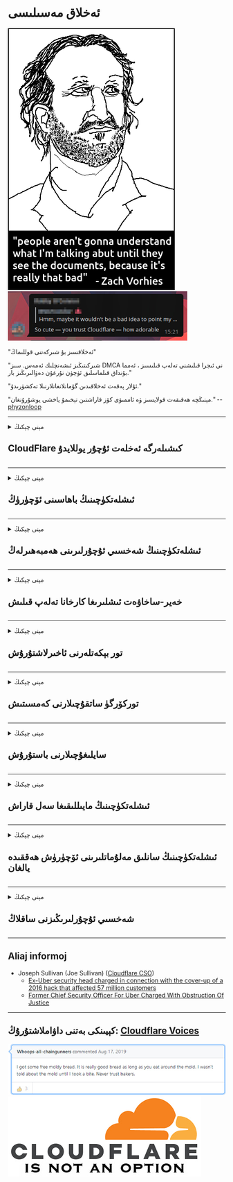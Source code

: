 # ئەخلاق مەسىلىسى

![](../image/itsreallythatbad.jpg)
![](../image/telegram/c81238387627b4bfd3dcd60f56d41626.jpg)

"ئەخلاقسىز بۇ شىركەتنى قوللىماڭ"

"شىركىتىڭىز ئىشەنچلىك ئەمەس. سىز DMCA نى ئىجرا قىلىشنى تەلەپ قىلىسىز ، ئەمما بۇنداق قىلماسلىق ئۈچۈن نۇرغۇن دەۋالىرىڭىز بار."

"ئۇلار پەقەت ئەخلاقىدىن گۇمانلانغانلارنىلا تەكشۈرىدۇ."

"مېنىڭچە ھەقىقەت قولايسىز ۋە ئاممىۋى كۆز قاراشتىن تېخىمۇ ياخشى يوشۇرۇنغان."  -- [phyzonloop](https://twitter.com/phyzonloop)


---


<details>
<summary>مېنى چېكىڭ

## CloudFlare كىشىلەرگە ئەخلەت ئۇچۇر يوللايدۇ
</summary>


Cloudflare Cloudflare بولمىغان ئىشلەتكۈچىلەرگە ئەخلەت خەت ئەۋەتىدۇ.

- پەقەت تاللىغان ئابونتلارغا ئېلېكترونلۇق خەت ئەۋەتىڭ
- ئىشلەتكۈچى «توختا» دېسە ، ئاندىن ئېلېكترونلۇق خەت ئەۋەتىشنى توختىتىڭ

بۇ ئاددىي. ئەمما Cloudflare بۇنىڭغا پەرۋا قىلمايدۇ.
Cloudflare نىڭ ئېيتىشىچە ، ئۇلارنىڭ مۇلازىمىتىنى ئىشلىتىپ بارلىق ئەخلەت خەت ساندۇقى ياكى ھۇجۇم قىلغۇچىلارنى توسىيالايدىكەن.
Cloudflare نى ئاكتىپلىماي تۇرۇپ قانداق قىلىپ Cloudflare نى توختىتالايمىز؟


| 🖼 | 🖼 |
| --- | --- |
| ![](../image/cfspam01.jpg) | ![](../image/cfspam03.jpg) |
| ![](../image/cfspam02.jpg) | ![](../image/cfspambrittany.jpg)<br>![](../image/cfspamtwtr.jpg) |

</details>

---

<details>
<summary>مېنى چېكىڭ

## ئىشلەتكۈچىنىڭ باھاسىنى ئۆچۈرۈڭ
</summary>


Cloudflare سېنزور سەلبىي باھا.
ئەگەر سىز Twitter دا Cloudflare غا قارشى تېكىستنى يوللىسىڭىز ، Cloudflare خىزمەتچىسىدىن «ياق ، ئۇ ئەمەس» دېگەن ئۇچۇر بىلەن جاۋابقا ئېرىشىش پۇرسىتىڭىز بار.
ئەگەر سىز ھەر قانداق بىر تەكشۈرۈش تور بېتىگە سەلبىي باھا يوللىسىڭىز ، ئۇلار ئۇنى تەكشۈرمەكچى بولىدۇ.


| 🖼 | 🖼 |
| --- | --- |
| ![](../image/cfcenrev_01.jpg)<br>![](../image/cfcenrev_02.jpg) | ![](../image/cfcenrev_03.jpg) |

</details>

---

<details>
<summary>مېنى چېكىڭ

## ئىشلەتكۈچىنىڭ شەخسىي ئۇچۇرلىرىنى ھەمبەھىرلەڭ
</summary>


Cloudflare نىڭ زور پاراكەندىچىلىك مەسىلىسى بار.
Cloudflare ساھىبخانلىق تور بېكەتلەردىن ئاغرىنىدىغانلارنىڭ شەخسىي ئۇچۇرلىرىنى ھەمبەھىرلەيدۇ.
ئۇلار بەزىدە ھەقىقىي كىملىكىڭىزنى تەمىنلىشىڭىزنى تەلەپ قىلىدۇ.
ئەگەر پاراكەندىچىلىك سېلىش ، ھۇجۇم قىلىش ، سوقۇشتۇرۇش ياكى ئۆلتۈرۈشنى خالىمىسىڭىز ، ئەڭ ياخشىسى Cloudflared تور بېكىتىدىن يىراق تۇرۇڭ.


| 🖼 | 🖼 |
| --- | --- |
| ![](../image/cfdox_what.jpg) | ![](../image/cfdox_swat.jpg) |
| ![](../image/cfdox_kill.jpg) | ![](../image/cfdox_threat.jpg) |
| ![](../image/cfdox_dox.jpg) | ![](../image/cfdox_ex1.jpg)<br>![](../image/cfdox_ex2.jpg) |

</details>

---

<details>
<summary>مېنى چېكىڭ

## خەير-ساخاۋەت ئىشلىرىغا كارخانا تەلەپ قىلىش
</summary>


CloudFlare خەير-ساخاۋەت ئىشلىرىنى تەلەپ قىلماقتا.
ئامېرىكا شىركىتىنىڭ ياخشى سەۋەبلىرى بار پايدا ئالمايدىغان تەشكىلاتلار بىلەن بىللە خەير-ساخاۋەت ئىشلىرىنى تەلەپ قىلىشى كىشىنى چۆچۈتىدۇ.
ئەگەر سىز كىشىلەرنى توسۇشنى ياكى باشقىلارنىڭ ۋاقتىنى ئىسراپ قىلىشنى ياقتۇرسىڭىز ، Cloudflare خىزمەتچىلىرىگە بىر قىسىم پىسا زاكاز قىلسىڭىز بولىدۇ.


![](../image/cfdonate.jpg)

</details>

---

<details>
<summary>مېنى چېكىڭ

## تور بېكەتلەرنى ئاخىرلاشتۇرۇش
</summary>


تور بېتىڭىز تۇيۇقسىز چۈشۈپ كەتسە قانداق قىلىسىز؟
Cloudflare ئابونتلارنىڭ سەپلىمىسىنى ئۆچۈرۈۋېتىدىغانلىقى ياكى ھېچقانداق ئاگاھلاندۇرۇش بەرمەي مۇلازىمەتنى توختىتىۋاتقانلىقى توغرىسىدا خەۋەرلەر بار.
تېخىمۇ ياخشى تەمىنلىگۈچى تېپىشىڭىزنى تەۋسىيە قىلىمىز.

![](../image/cftmnt.jpg)

</details>

---

<details>
<summary>مېنى چېكىڭ

## توركۆرگۈ ساتقۇچىلارنى كەمسىتىش
</summary>


CloudFlare توردىن باشقا تور كۆرگۈسىز تورداشلارغا دۈشمەنلىك بىلەن مۇئامىلە قىلىش بىلەن بىر ۋاقىتتا ، Firefox نى ئىشلىتىۋاتقانلارغا ئېتىبار بېرىدۇ.
ھەقسىز javascript ئىجرا قىلىشنى توغرا رەت قىلغان تور ئىشلەتكۈچىلىرىمۇ دۈشمەن مۇئامىلىگە ئۇچرايدۇ.
بۇ باراۋەرسىزلىك تور بىتەرەپلىكىنى قالايمىقان ئىشلىتىش ۋە ھوقۇقنى قالايمىقان ئىشلىتىش.

![](../image/browdifftbcx.gif)

- سول تەرەپتە: توركۆرگۈ ، ئوڭ: Chrome. ئوخشاش IP ئادرېس.

![](../image/browserdiff.jpg)

- سول تەرەپتە: توركۆرگۈ Javascript چەكلەنگەن ، Cookie قوزغىتىلغان
- ئوڭدا: Chrome Javascript قوزغىتىلغان ، ساقلانما چەكلەنگەن

![](../image/cfsiryoublocked.jpg)

- Tor (Clearnet IP) بولمىغان QuteBrowser (كىچىك توركۆرگۈچ)

| ***توركۆرگۈ*** | ***داۋالاشقا ئېرىشىش*** |
| --- | --- |
| Tor Browser (Javascript قوزغىتىلدى) | زىيارەت قىلىشقا رۇخسەت قىلىنغان |
| Firefox (Javascript قوزغىتىلدى) | زىيارەت ناچارلاشتى |
| Chromium (Javascript قوزغىتىلدى) | زىيارەت ناچارلاشتى |
| Chromium or Firefox (Javascript چەكلەنگەن) | زىيارەت رەت قىلىندى |
| Chromium or Firefox (Cookie چەكلەنگەن) | زىيارەت رەت قىلىندى |
| QuteBrowser | زىيارەت رەت قىلىندى |
| lynx | زىيارەت رەت قىلىندى |
| w3m | زىيارەت رەت قىلىندى |
| wget | زىيارەت رەت قىلىندى |


نېمىشقا ئاسان رىقابەتنى ھەل قىلىش ئۈچۈن ئاۋاز كۇنۇپكىسىنى ئىشلەتمەيسىز؟

شۇنداق ، ئاۋاز كۇنۇپكىسى بار ، ئەمما ئۇ ھەمىشە Tor ئۈستىدە ئىشلىمەيدۇ.
بۇ ئۇچۇرنى چەككەندە تاپشۇرۇۋالىسىز:

```
كېيىن قايتا سىناڭ
كومپيۇتېرىڭىز ياكى تورىڭىز ئاپتوماتىك سوئال ئەۋەتىشى مۇمكىن.
ئابونتلىرىمىزنى قوغداش ئۈچۈن ، تەلىپىڭىزنى ھازىرچە بىر تەرەپ قىلالمايمىز.
تېخىمۇ كۆپ تەپسىلاتلار ئۈچۈن ياردەم بېتىمىزنى زىيارەت قىلىڭ
```

</details>

---

<details>
<summary>مېنى چېكىڭ

## سايلىغۇچىلارنى باستۇرۇش
</summary>


ئامېرىكا شىتاتلىرىدىكى سايلىغۇچىلار ئەڭ ئاخىرىدا تۇرۇشلۇق شىتاتتىكى دۆلەت ئىشلىرى كاتىپىنىڭ تور بېكىتى ئارقىلىق بېلەت تاشلاشقا تىزىملىتىدۇ.
جۇمھۇرىيەتچىلەر پارتىيىسىنىڭ كونتروللۇقىدىكى دۆلەت ئىشلىرى كاتىپى ئىشخانىسى Cloudflare ئارقىلىق دۆلەت ئىشلىرى كاتىپىنىڭ تور بېتىنى ۋاكالەتچى قىلىپ سايلىغۇچىلارنى باستۇرۇش بىلەن شۇغۇللىنىدۇ.
Cloudflare نىڭ تور ئابونتلىرىغا بولغان دۈشمەنلىك مۇئامىلىسى ، ئۇنىڭ MITM نىڭ يەرشارىنى مەركەزلىك كۆزىتىش نۇقتىسى قىلغان ئورنى ۋە ئۇنىڭ زىيانلىق رولى ئومۇمىي جەھەتتىن كەلگۈسىدىكى سايلىغۇچىلارنى تىزىملاشنى خالىمايدۇ.
بولۇپمۇ ئەركىنلىك تەرەپدارلىرى شەخسىي مەخپىيەتلىكنى قوبۇل قىلىدۇ.
سايلىغۇچىلارنى تىزىملاش جەدۋىلى سايلىغۇچىلارنىڭ سىياسى يۆلىنىشى ، شەخسىي جىسمانىي ئادرېسى ، ئىجتىمائىي كاپالەت نومۇرى ۋە تۇغۇلغان ۋاقتى توغرىسىدىكى سەزگۈر ئۇچۇرلارنى توپلايدۇ.
كۆپىنچە شىتاتلار پەقەت بىر قىسىم ئۇچۇرلارنى ئاشكارا ئېلان قىلىدۇ ، ئەمما Cloudflare بېلەت تاشلاشقا تىزىملاتقاندا بۇ ئۇچۇرلارنىڭ ھەممىسىنى كۆرىدۇ.

شۇنىڭغا دىققەت قىلىڭكى ، قەغەز تىزىملاش Cloudflare دىن ھالقىپ كەتمەيدۇ ، چۈنكى دۆلەت سانلىق مەلۇمات كىرگۈزۈش خىزمەتچىلىرىنىڭ كاتىپى بەلكىم Cloudflare تور بېتىنى ئىشلىتىپ سانلىق مەلۇماتقا كىرىشى مۇمكىن.

| 🖼 | 🖼 |
| --- | --- |
| ![](../image/cfvotm_01.jpg) | ![](../image/cfvotm_02.jpg) |

- Change.org بېلەت توپلاش ۋە ھەرىكەت قوللىنىدىغان داڭلىق تور بېكەت.
“ھەممە يەردىكى كىشىلەر تەشۋىقاتنى باشلىدى ، قوللىغۇچىلارنى سەپەرۋەر قىلدى ۋە قارار چىقارغۇچىلار بىلەن ھەمكارلىشىپ ھەل قىلىش چارىسىنى باشلىدى.”
بەختكە قارشى ، Cloudflare نىڭ تاجاۋۇزچى سۈزگۈچ سەۋەبىدىن نۇرغۇن كىشىلەر change.org نى ئەسلا كۆرەلمەيدۇ.
ئۇلار مۇراجىئەتنامىگە ئىمزا قويۇشتىن توسۇۋاتىدۇ ، شۇڭا ئۇلارنى دېموكراتىك جەرياندىن چىقىرىۋەتتى.
OpenPetition غا ئوخشاش باشقا بۇلۇتسىز سۇپىلارنى ئىشلىتىش مەسىلىنى ھەل قىلىشقا ياردەم بېرىدۇ.

| 🖼 | 🖼 |
| --- | --- |
| ![](../image/changeorgasn.jpg) | ![](../image/changeorgtor.jpg) |

- Cloudflare نىڭ «ئافىنا تۈرى» شىتات ۋە يەرلىك سايلام تور بېكەتلىرىنى ھەقسىز كارخانا دەرىجىلىك قوغداش بىلەن تەمىنلەيدۇ.
ئۇلار «سايلىغۇچىلار سايلام ئۇچۇرى ۋە سايلىغۇچىلارنى تىزىمغا ئالدۇرالايدۇ» دېدى ، ئەمما بۇ يالغان ، چۈنكى نۇرغۇن كىشىلەر تور بېكەتنى پۈتۈنلەي كۆرەلمەيدۇ.

</details>

---

<details>
<summary>مېنى چېكىڭ

## ئىشلەتكۈچىنىڭ مايىللىقىغا سەل قاراش
</summary>


ئەگەر بىر نەرسىنى رەت قىلسىڭىز ، بۇ توغرىدا ئېلېكترونلۇق خەت تاپشۇرۇۋالماسلىقىڭىزنى ئۈمىد قىلىسىز.
Cloudflare ئابونتلارنىڭ ياقتۇرۇشىغا پەرۋا قىلمايدۇ ھەمدە خېرىدارلارنىڭ رۇخسىتىسىز ئۈچىنچى تەرەپ شىركەتلىرى بىلەن سانلىق مەلۇماتلارنى ھەمبەھىرلەيدۇ.
ئەگەر ئۇلارنىڭ ھەقسىز پىلانىنى ئىشلىتىۋاتقان بولسىڭىز ، ئۇلار بەزىدە سىزگە ئېلېكترونلۇق خەت ئەۋەتىپ ئايلىق مۇشتەرى بولۇشنى تەلەپ قىلىدۇ.

![](../image/cfviopl_tp.jpg)

</details>

---

<details>
<summary>مېنى چېكىڭ

## ئىشلەتكۈچىنىڭ سانلىق مەلۇماتلىرىنى ئۆچۈرۈش ھەققىدە يالغان
</summary>


بۇ بۇلۇت بۇلۇت خېرىدارلىرىنىڭ بىلوگىغا ئاساسلانغاندا ، Cloudflare ھېساباتنى ئۆچۈرۈش توغرىسىدا يالغان سۆزلىگەن.
ھازىر نۇرغۇن شىركەتلەر ھېساباتىڭىزنى تاقاپ ياكى ئۆچۈرۈۋەتكەندىن كېيىن سانلىق مەلۇماتلىرىڭىزنى ساقلايدۇ.
كۆپىنچە ياخشى شىركەتلەر ئۆزلىرىنىڭ شەخسىي سىياسىتىدە بۇ توغرىلىق تىلغا ئالىدۇ.
Cloudflare? ياق.

```
2019-08-05 CloudFlare مېنىڭ ھېساباتىمنى ئۆچۈرۈۋەتكەنلىكىنى جەزملەشتۈردى.
2019-10-02 مەن CloudFlare دىن ئېلېكترونلۇق خەت تاپشۇرۇۋالدىم ، چۈنكى مەن بىر خېرىدار.
```

Cloudflare «ئۆچۈرۈش» دېگەن سۆزنى بىلمەيتتى.
ئەگەر ئۇ راستىنلا ئۆچۈرۈلسە ، بۇ سابىق خېرىدار نېمىشقا ئېلېكترونلۇق خەت تاپشۇرۇۋالىدۇ؟
ئۇ يەنە Cloudflare نىڭ مەخپىيەتلىك سىياسىتىنىڭ بۇ توغرىدا تىلغا ئېلىنمىغانلىقىنى تىلغا ئالدى.

```
ئۇلارنىڭ يېڭى مەخپىيەتلىك تۈزۈمىدە بىر يىل سانلىق مەلۇماتنى ساقلاپ قېلىش تىلغا ئېلىنمايدۇ.
```

![](../image/cfviopl_notdel.jpg)

ئەگەر ئۇلارنىڭ مەخپىيەتلىك سىياسىتى يالغان بولسا ، Cloudflare غا قانداقمۇ ئىشىنىسىز؟

</details>

---

<details>
<summary>مېنى چېكىڭ

## شەخسىي ئۇچۇرلىرىڭىزنى ساقلاڭ
</summary>


Cloudflare ھېساباتىنى ئۆچۈرۈش قىيىن.

```
«ھېسابات» تۈرىنى ئىشلىتىپ قوللاش بېلىتى يوللاڭ ،
ھەمدە ئۇچۇر گەۋدىسىدە ھېسابات ئۆچۈرۈشنى تەلەپ قىلىڭ.
ئۆچۈرۈشنى تەلەپ قىلىشتىن ئىلگىرى ھېساباتىڭىزغا تورنامىڭىز ياكى ئىناۋەتلىك كارتىڭىز باغلانماسلىقى كېرەك.
```

بۇ جەزملەشتۈرۈش ئېلخېتىنى تاپشۇرۇۋالىسىز.

![](../image/cf_deleteandkeep.jpg)

«ئۆچۈرۈش تەلىپىڭىزنى بىر تەرەپ قىلىشقا باشلىدۇق» ئەمما «شەخسىي ئۇچۇرلىرىڭىزنى داۋاملىق ساقلايمىز».

بۇنىڭغا «ئىشەنچ» قىلالامسىز؟

</details>

---

## Aliaj informoj

- Joseph Sullivan (Joe Sullivan) ([Cloudflare CSO](https://twitter.com/eastdakota/status/1296522269313785862))
  - [Ex-Uber security head charged in connection with the cover-up of a 2016 hack that affected 57 million customers](https://www.businessinsider.com/uber-data-hack-security-head-joe-sullivan-charged-cover-up-2020-8)
  - [Former Chief Security Officer For Uber Charged With Obstruction Of Justice](https://www.justice.gov/usao-ndca/pr/former-chief-security-officer-uber-charged-obstruction-justice)


---

## كېيىنكى بەتنى داۋاملاشتۇرۇڭ:   [Cloudflare Voices](../PEOPLE.md)

![](../image/freemoldybread.jpg)
![](../image/cfisnotanoption.jpg)
